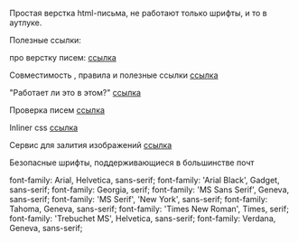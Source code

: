  Простая верстка html-письма, не работают только шрифты, и то в аутлуке.

 Полезные ссылки: 

 про верстку писем: [ссылка](https://blog.maxgraph.ru/verstka-html-pisem-chast-1/)


 Совместимость , правила и полезные ссылки [ссылка](https://docs.google.com/spreadsheets/d/13KQyB75E4sZp3SdVd68QWg1NH2c5kkP9ZMFCML4SQaA/edit#gid=0)


 "Работает ли это в этом?"   [ссылка](https://caniuse.email/)


Проверка писем [ссылка](https://putsmail.com/)


Inliner css [ссылка](https://putsmail.com/inliner)


Сервис для залития изображений [ссылка](https://radikal.ru/)

Безопасные шрифты, поддерживающиеся в большинстве почт

font-family: Arial, Helvetica, sans-serif; 
font-family: 'Arial Black', Gadget, sans-serif;
font-family: Georgia, serif;
font-family: 'MS Sans Serif', Geneva, sans-serif;
font-family: 'MS Serif', 'New York', sans-serif;
font-family: Tahoma, Geneva, sans-serif;
font-family: 'Times New Roman', Times, serif;
font-family: 'Trebuchet MS', Helvetica, sans-serif;
font-family: Verdana, Geneva, sans-serif;

